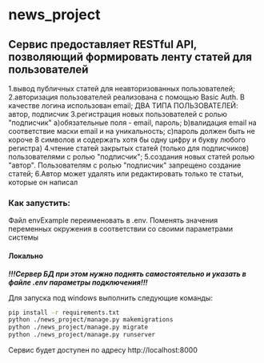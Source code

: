 # news_project

## Сервис предоставляет RESTful API, позволяющий формировать ленту статей для пользователей

1.вывод публичных статей для неавторизованных пользователей;
2.авторизация пользователей реализована с помощью Basic Auth. 
В качестве логина использован email;
ДВА ТИПА ПОЛЬЗОВАТЕЛЕЙ: автор, подписчик
3.регистрация новых пользователей с ролью "подписчик" 
a)обязательные поля - email, пароль;
b)валидация email на соответствие маски email и на уникальность;
c)пароль должен быть не короче 8 символов и содержать хотя бы одну цифру и букву любого регистра)
4.чтение статей закрытых статей (только для подписчиков) пользователями с ролью "подписчик";
5.создания новых статей ролью "автор". Пользователям с ролью "подписчик" запрещено создание статей;
6.Автор может удалять или редактировать только те статьи, которые он написал

### Как запустить:

Файл envExample переименовать в .env. Поменять значения переменных окружения в соответствии со своими параметрами системы

#### Локально

***!!!Сервер БД при этом нужно поднять самостоятельно и указать в файле .env параметры подключения!!!***

Для запуска под windows выполнить следующие команды:

```bash
pip install -r requirements.txt
python ./news_project/manage.py makemigrations
python ./news_project/manage.py migrate
python ./news_project/manage.py runserver 
```

Сервис будет доступен по адресу http://localhost:8000

